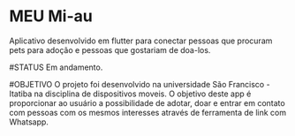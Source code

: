 # MEU Mi-au
Aplicativo desenvolvido em flutter para conectar pessoas que procuram pets para adoção e pessoas que gostariam de doa-los.

#STATUS
Em andamento.

#OBJETIVO
O projeto foi desenvolvido na universidade São Francisco - Itatiba na disciplina de dispositivos moveis.
O objetivo deste app é proporcionar ao usuário a possibilidade de adotar, doar e entrar em contato com pessoas com os mesmos interesses através de ferramenta de link com Whatsapp.




